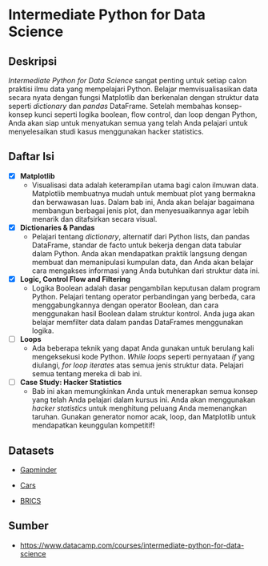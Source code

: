 # Intermediate Python for Data Science

## Deskripsi

*Intermediate Python for Data Science* sangat penting untuk setiap calon praktisi ilmu data yang mempelajari Python. Belajar memvisualisasikan data secara nyata dengan fungsi Matplotlib dan berkenalan dengan struktur data seperti *dictionary* dan *pandas* DataFrame. Setelah membahas konsep-konsep kunci seperti logika boolean, flow control, dan loop dengan Python, Anda akan siap untuk menyatukan semua yang telah Anda pelajari untuk menyelesaikan studi kasus menggunakan hacker statistics.

## Daftar Isi

- [x] **Matplotlib**
   * Visualisasi data adalah keterampilan utama bagi calon ilmuwan data. Matplotlib membuatnya mudah untuk membuat plot yang bermakna dan berwawasan luas. Dalam bab ini, Anda akan belajar bagaimana membangun berbagai jenis plot, dan menyesuaikannya agar lebih menarik dan ditafsirkan secara visual.
- [x] **Dictionaries & Pandas**
   * Pelajari tentang *dictionary*, alternatif dari Python lists, dan pandas DataFrame, standar de facto untuk bekerja dengan data tabular dalam Python. Anda akan mendapatkan praktik langsung dengan membuat dan memanipulasi kumpulan data, dan Anda akan belajar cara mengakses informasi yang Anda butuhkan dari struktur data ini.
- [x] **Logic, Control Flow and Filtering**
   * Logika Boolean adalah dasar pengambilan keputusan dalam program Python. Pelajari tentang operator perbandingan yang berbeda, cara menggabungkannya dengan operator Boolean, dan cara menggunakan hasil Boolean dalam struktur kontrol. Anda juga akan belajar memfilter data dalam pandas DataFrames menggunakan logika.
- [ ] **Loops**
   * Ada beberapa teknik yang dapat Anda gunakan untuk berulang kali mengeksekusi kode Python. *While loops* seperti pernyataan *if* yang diulangi, *for loop iterates* atas semua jenis struktur data. Pelajari semua tentang mereka di bab ini.
- [ ] **Case Study: Hacker Statistics**
   * Bab ini akan memungkinkan Anda untuk menerapkan semua konsep yang telah Anda pelajari dalam kursus ini. Anda akan menggunakan *hacker statistics* untuk menghitung peluang Anda memenangkan taruhan. Gunakan generator nomor acak, loop, dan Matplotlib untuk mendapatkan keunggulan kompetitif!
   
   
## Datasets

* [Gapminder](https://assets.datacamp.com/production/repositories/287/datasets/5b1e4356f9fa5b5ce32e9bd2b75c777284819cca/gapminder.csv)

* [Cars](https://assets.datacamp.com/production/repositories/287/datasets/79b3c22c47a2f45a800c62cae39035ff2ea4e609/cars.csv)

* [BRICS](https://assets.datacamp.com/production/repositories/287/datasets/b60fb5bdbeb4e4ab0545c485d351e6ff5428a155/brics.csv)

## Sumber

* https://www.datacamp.com/courses/intermediate-python-for-data-science